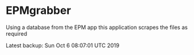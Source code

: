 # EPMgrabber
Using a database from the EPM app this application scrapes the files as required


Latest backup: Sun Oct 6 08:07:01 UTC 2019

